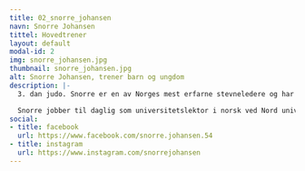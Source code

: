 ```yaml
---
title: 02_snorre_johansen
navn: Snorre Johansen
tittel: Hovedtrener
layout: default
modal-id: 2
img: snorre_johansen.jpg
thumbnail: snorre_johansen.jpg
alt: Snorre Johansen, trener barn og ungdom
description: |-
  3. dan judo. Snorre er en av Norges mest erfarne stevneledere og har i flere tiår vært sportslig leder for Levanger Judoklubb.

  Snorre jobber til daglig som universitetslektor i norsk ved Nord universitet.
social:
- title: facebook
  url: https://www.facebook.com/snorre.johansen.54
- title: instagram
  url: https://www.instagram.com/snorrejohansen
---
```


